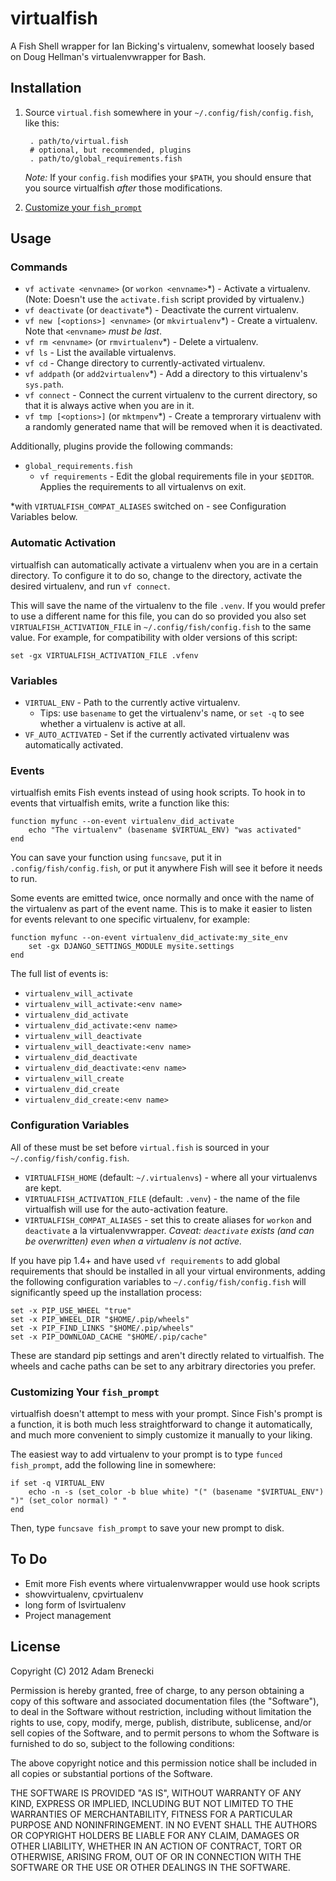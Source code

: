 # virtualfish
A Fish Shell wrapper for Ian Bicking's virtualenv, somewhat loosely based on Doug Hellman's virtualenvwrapper for Bash.

## Installation
1. Source `virtual.fish` somewhere in your `~/.config/fish/config.fish`, like this:

		. path/to/virtual.fish
        # optional, but recommended, plugins
        . path/to/global_requirements.fish

    *Note:* If your `config.fish` modifies your `$PATH`, you should ensure
    that you source virtualfish *after* those modifications.

2. [Customize your `fish_prompt`](#customizing-your-fish_prompt)

## Usage

### Commands
* `vf activate <envname>` (or `workon <envname>`\*) - Activate a virtualenv. (Note: Doesn't use the `activate.fish` script provided by virtualenv.)
* `vf deactivate` (or `deactivate`\*) - Deactivate the current virtualenv.
* `vf new [<options>] <envname>` (or `mkvirtualenv`\*) - Create a virtualenv. Note that `<envname>` *must be last*.
* `vf rm <envname>` (or `rmvirtualenv`\*) - Delete a virtualenv.
* `vf ls` - List the available virtualenvs.
* `vf cd` - Change directory to currently-activated virtualenv.
* `vf addpath` (or `add2virtualenv`\*) - Add a directory to this virtualenv's `sys.path`.
* `vf connect` - Connect the current virtualenv to the current directory, so that it is always active when you are in it.
* `vf tmp [<options>]` (or `mktmpenv`\*) - Create a temprorary virtualenv with a randomly generated name that will be removed when it is deactivated.

Additionally, plugins provide the following commands:

* `global_requirements.fish`
    * `vf requirements` - Edit the global requirements file in your `$EDITOR`.
      Applies the requirements to all virtualenvs on exit.

\*with `VIRTUALFISH_COMPAT_ALIASES` switched on - see Configuration Variables below.

### Automatic Activation

virtualfish can automatically activate a virtualenv when you are in a certain directory. To configure it to do so, change to the directory, activate the desired virtualenv, and run `vf connect`.

This will save the name of the virtualenv to the file `.venv`. If you would prefer to use a different name for this file, you can do so provided you also set `VIRTUALFISH_ACTIVATION_FILE` in `~/.config/fish/config.fish` to the same value. For example, for compatibility with older versions of this script:

	set -gx VIRTUALFISH_ACTIVATION_FILE .vfenv

### Variables

* `VIRTUAL_ENV` - Path to the currently active virtualenv.
	* Tips: use `basename` to get the virtualenv's name, or `set -q` to see whether a virtualenv is active at all.
* `VF_AUTO_ACTIVATED` - Set if the currently activated virtualenv was automatically activated.

### Events

virtualfish emits Fish events instead of using hook scripts. To hook in to events that virtualfish emits, write a function like this:

	function myfunc --on-event virtualenv_did_activate
		echo "The virtualenv" (basename $VIRTUAL_ENV) "was activated"
	end

You can save your function using `funcsave`, put it in `.config/fish/config.fish`, or put it anywhere Fish will see it before it needs to run.

Some events are emitted twice, once normally and once with the name of the virtualenv as part of the event name. This is to make it easier to listen for events relevant to one specific virtualenv, for example:

	function myfunc --on-event virtualenv_did_activate:my_site_env
		set -gx DJANGO_SETTINGS_MODULE mysite.settings
	end

The full list of events is:

* `virtualenv_will_activate`
* `virtualenv_will_activate:<env name>`
* `virtualenv_did_activate`
* `virtualenv_did_activate:<env name>`
* `virtualenv_will_deactivate`
* `virtualenv_will_deactivate:<env name>`
* `virtualenv_did_deactivate`
* `virtualenv_did_deactivate:<env name>`
* `virtualenv_will_create`
* `virtualenv_did_create`
* `virtualenv_did_create:<env name>`

### Configuration Variables
All of these must be set before `virtual.fish` is sourced in your `~/.config/fish/config.fish`.

* `VIRTUALFISH_HOME` (default: `~/.virtualenvs`) - where all your virtualenvs are kept.
* `VIRTUALFISH_ACTIVATION_FILE` (default: `.venv`) - the name of the file virtualfish will use for the auto-activation feature.
* `VIRTUALFISH_COMPAT_ALIASES` - set this to create aliases for `workon` and `deactivate` a la virtualenvwrapper. *Caveat: `deactivate` exists (and can be overwritten) even when a virtualenv is not active.*

If you have pip 1.4+ and have used `vf requirements` to add global requirements that should be installed in all your virtual environments, adding the following configuration variables to `~/.config/fish/config.fish` will significantly speed up the installation process:

    set -x PIP_USE_WHEEL "true"
    set -x PIP_WHEEL_DIR "$HOME/.pip/wheels"
    set -x PIP_FIND_LINKS "$HOME/.pip/wheels"
    set -x PIP_DOWNLOAD_CACHE "$HOME/.pip/cache"

These are standard pip settings and aren't directly related to virtualfish. The wheels and cache paths can be set to any arbitrary directories you prefer.

### Customizing Your `fish_prompt`
virtualfish doesn't attempt to mess with your prompt. Since Fish's prompt is a function, it is both much less straightforward to change it automatically, and much more convenient to simply customize it manually to your liking.

The easiest way to add virtualenv to your prompt is to type `funced fish_prompt`, add the following line in somewhere:

	if set -q VIRTUAL_ENV
		echo -n -s (set_color -b blue white) "(" (basename "$VIRTUAL_ENV") ")" (set_color normal) " "
	end

Then, type `funcsave fish_prompt` to save your new prompt to disk.

## To Do

* Emit more Fish events where virtualenvwrapper would use hook scripts
* showvirtualenv, cpvirtualenv
* long form of lsvirtualenv
* Project management

## License
Copyright (C) 2012 Adam Brenecki

Permission is hereby granted, free of charge, to any person obtaining a copy of this software and associated documentation files (the "Software"), to deal in the Software without restriction, including without limitation the rights to use, copy, modify, merge, publish, distribute, sublicense, and/or sell copies of the Software, and to permit persons to whom the Software is furnished to do so, subject to the following conditions:

The above copyright notice and this permission notice shall be included in all copies or substantial portions of the Software.

THE SOFTWARE IS PROVIDED "AS IS", WITHOUT WARRANTY OF ANY KIND, EXPRESS OR IMPLIED, INCLUDING BUT NOT LIMITED TO THE WARRANTIES OF MERCHANTABILITY, FITNESS FOR A PARTICULAR PURPOSE AND NONINFRINGEMENT. IN NO EVENT SHALL THE AUTHORS OR COPYRIGHT HOLDERS BE LIABLE FOR ANY CLAIM, DAMAGES OR OTHER LIABILITY, WHETHER IN AN ACTION OF CONTRACT, TORT OR OTHERWISE, ARISING FROM, OUT OF OR IN CONNECTION WITH THE SOFTWARE OR THE USE OR OTHER DEALINGS IN THE SOFTWARE.
